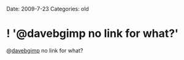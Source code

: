 Date: 2009-7-23
Categories: old

# ! '@davebgimp no link for what?'

@<a href="http://twitter.com/davebgimp">davebgimp</a> no link for what?
